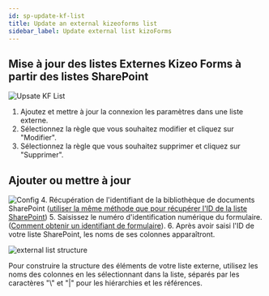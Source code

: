 ```yaml
---
id: sp-update-kf-list
title: Update an external kizeoforms list
sidebar_label: Update external list kizoForms
---
```


##  Mise à jour des listes Externes Kizeo Forms à partir des listes SharePoint
![Upsate KF List][upkflist-01] 
1. Ajoutez et mettre à jour la connexion les paramètres dans une liste externe.
2. Sélectionnez la règle que vous souhaitez modifier et cliquez sur "Modifier".
3. Sélectionnez la règle que vous souhaitez supprimer et cliquez sur "Supprimer".

## Ajouter ou mettre à jour
![Config][upkflist-02] 
4. Récupération de l'identifiant de la bibliothèque de documents SharePoint (<a href="http://localhost:3000/kizeo-forms-documentations/docs/fr/sp-update-list" target="_blank">utiliser la même méthode que pour récupérer l'ID de la liste SharePoint</a>)
5. Saisissez le numéro d'identification numérique du formulaire. (<a href="https://www.kizeo-forms.com/fr/obtenir-id-formulaire/" target="_blank">Comment obtenir un identifiant de formulaire</a>). 
6. Après avoir saisi l'ID de votre liste SharePoint, les noms de ses colonnes apparaîtront.

![external list structure][upkflist-03] 

Pour construire la structure des éléments de votre liste externe, utilisez les noms des colonnes en les sélectionnant dans la liste, séparés par les caractères "\\" et "|" pour les hiérarchies et les références.

<!-- ************************** -->
<!-- ***** Pictures List ****** --> 
<!-- ************************** -->

[upkflist-01]: /kizeo-forms-documentations/img/sp/en/update-kf-list-01.png
[upkflist-02]: /kizeo-forms-documentations/img/sp/en/update-kf-list-02.png
[upkflist-03]: /kizeo-forms-documentations/img/sp/en/update-kf-list-03.png